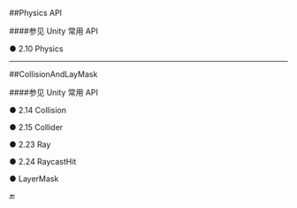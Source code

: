 ##Physics API

####参见 Unity 常用 API     

● 2.10 Physics


---

##CollisionAndLayMask

####参见 Unity 常用 API

● 2.14 Collision

● 2.15 Collider

● 2.23 Ray

● 2.24 RaycastHit

● LayerMask


🔚
